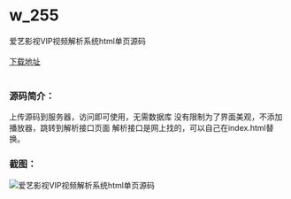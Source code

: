 # w_255
爱艺影视VIP视频解析系统html单页源码
<br/></br>
[下载地址](https://www.uuid2.com/255.html "下载地址")
<br/></br>
<h3>源码简介：</h3>
<p>上传源码到服务器，访问即可使用，无需数据库
没有限制为了界面美观，不添加播放器，跳转到解析接口页面
解析接口是网上找的，可以自己在index.html替换。<p>
<h3>截图：</h3>
<img src="https://www.uuid2.com/wp-content/uploads/img/202105/5a6e83a311.jpg" alt="爱艺影视VIP视频解析系统html单页源码">
